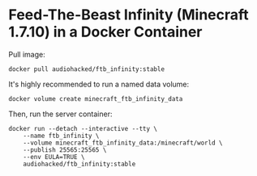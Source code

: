 # Feed-The-Beast Infinity (Minecraft 1.7.10) in a Docker Container
Pull image:
```
docker pull audiohacked/ftb_infinity:stable
```

It's highly recommended to run a named data volume:
```
docker volume create minecraft_ftb_infinity_data
```

Then, run the server container:
```
docker run --detach --interactive --tty \
    --name ftb_infinity \
    --volume minecraft_ftb_infinity_data:/minecraft/world \
    --publish 25565:25565 \
    --env EULA=TRUE \
    audiohacked/ftb_infinity:stable
```
